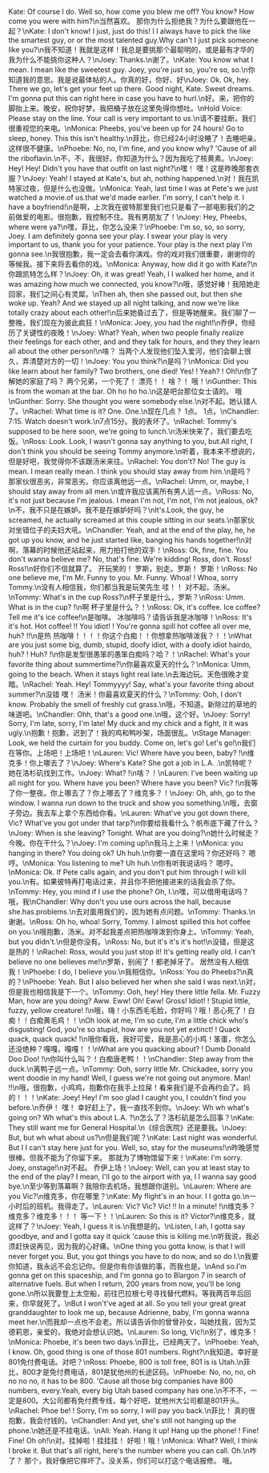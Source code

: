 Kate: Of course I do. Well so, how come you blew me off? You know? How come you were with him?\n当然喜欢。 那你为什么拒绝我？为什么要跟他在一起？\nKate: I don't know! I just, just do this! I I always have to pick the like the smartest guy, or or the most talented guy.Why can't I just pick someone like you?\n我不知道！我就是这样！我总是要挑那个最聪明的，或是最有才华的我为什么不能挑你这种人？\nJoey: Thanks.\n谢了。\nKate: You know what I mean. I mean like the sweetest guy. Joey, you're just so, you're so, so.\n你知道我的意思。我是说最体帖的人。你真的好，你好、好\nJoey: Ok. Ok, hey. There we go, let's get your feet up there. Good night, Kate. Sweet dreams. I'm gonna put this can right here in case you have to hurl.\n好。来，把你的脚抬上来。晚安，祝你好梦。我把桶子放在这里免得你想吐。\nHold Voice: Please stay on the line. Your call is very important to us.\n请不要挂断。我们很重视您的来电。\nMonica: Pheebs, you've been up for 24 hours! Go to sleep, honey. This this isn't healthy.\n菲比，你已经24小时没睡了！去睡吧亲。这样很不健康。\nPhoebe: No, no, I'm fine, and you know why? 'Cause of all the riboflavin.\n不，不，我很好。你知道为什么？因为我吃了核黄素。\nJoey: Hey! Hey! Didn't you have that outfit on last night?\n嘿！ 嘿！这是昨晚那套衣服？\nJoey: Yeah! I stayed at Kate's, but ah, nothing happened.\n对！我在凯特家过夜，但是什么也没做。\nMonica: Yeah, last time I was at Pete's we just watched a movie.of us.that we'd made earlier. I'm sorry, I can't help it. I have a boyfriend!\n是啊，上次我在彼特那里我们也只是看了一部电影我们的之前做爱的电影。很抱歉，我控制不住。我有男朋友了！\nJoey: Hey, Pheebs, where were ya?\n嘿，菲比，你怎么没来？\nPhoebe: I'm so, so, so sorry, Joey. I am definitely gonna see your play. I swear your play is very important to us, thank you for your patience. Your play is the next play I'm gonna see.\n我很抱歉，我一定会去看你演戏。你的戏对我们很重要，谢谢你的等候我。接下来将去看你的戏。\nMonica: Anyway, how did it go with Kate?\n你跟凯特怎么样？\nJoey: Oh, it was great! Yeah, I I walked her home, and it was amazing how much we connected, you know?\n哦，感觉好棒！我陪她走回家，我们之间心有灵犀。\nThen ah, then she passed out, but then she woke up. Yeah? And we stayed up all night talking, and now we're like totally crazy about each other!\n后来她昏过去了，但是等她醒来。我们聊了一整晚，我们现在为彼此疯狂！\nMonica: Joey, you had the night!\n乔伊，你经历了关键性的夜晚！\nJoey: What? Yeah, when two people finally realize their feelings for each other, and and they talk for hours, and they they learn all about the other person!\n啥？ 当两个人发现他们坠入爱河，他们会聊上很久，弄清楚对方的一切！\nJoey: You you think?\n是吗？\nMonica: Did you like learn about her family? Two brothers, one died! Yes! ! Yeah? ! Oh!\n你了解她的家庭了吗？ 两个兄弟，一个死了！ 漂亮！！ 啥？！ 哦！\nGunther: This is from the woman at the bar. Oh ho ho ho.\n这是吧台那位女士请的。 哦\nGunther: Sorry. She thought you were somebody else.\n对不起。她认错人了。\nRachel: What time is it? One. One.\n现在几点？ 1点。 1点。\nChandler: 7:15. Watch doesn't work.\n7点15分。我的表坏了。\nRachel: Tommy's supposed to be here soon, we're going to lunch.\n汤米快来了，我们要去吃饭。\nRoss: Look. Look, I wasn't gonna say anything to you, but.All right, I don't think you should be seeing Tommy anymore.\n听着，我本来不想说的，但是好吧，我觉得你不该跟汤米来往。\nRachel: You don't? No! The guy is mean. I mean really mean. I think you should stay away from him.\n是吗？ 那家伙很恶劣，非常恶劣。你应该离他远一点。\nRachel: Umm, or, maybe, I should stay away from all men.\n或许我应该离所有男人远一点。\nRoss: No, it's not just because I'm jealous. I mean I'm not, I'm not, I'm not jealous, ok?\n不，我不只是在嫉妒。我不是在嫉妒好吗？\nIt's.Look, the guy, he screamed, he actually screamed at this couple sitting in our seats.\n那家伙对坐错位子的夫妇大吼。\nChandler: Yeah, and at the end of the play, he, he got up you know, and he just started like, banging his hands together!\n对啊，落幕的时候他还站起来，用力拍打他的双手！\nRoss: Ok, fine, fine. You don't wanna believe me? No, that's fine. We're kidding! Ross, don't. Ross! Ross!\n好你们不信就算了。 开玩笑的！ 罗斯，别走。罗斯！ 罗斯！\nRoss: No one believe me, I'm Mr. Funny to you. Mr. Funny. Whoa! ! Whoa, sorry Tommy.\n没有人相信我，你们都当我是玩笑先生 哇！！ 对不起，汤米。\nTommy: What's in the cup Ross?\n杯子里是什么，罗斯？\nRoss: Umm. What is in the cup? !\n啊 杯子里是什么？！\nRoss: Ok, it's coffee. Ice coffee? Tell me it's ice coffee!\n是咖啡。 冰咖啡吗？请告诉我是冰咖啡！\nRoss: It's it's hot. Hot coffee! !! You idiot! ! You're gonna spill hot coffee all over me, huh? !!\n是热 热咖啡！！！！你这个白痴！！你想拿热咖啡泼我？！！\nWhat are you just some big, dumb, stupid, doofy idiot, with a doofy idiot hairdo, huh? ! Huh? !\n你是发型很愚笨的愚笨白痴吗？哈？！\nRachel: What's your favorite thing about summertime?\n你最喜欢夏天的什么？\nMonica: Umm, going to the beach. When it stays light real late.\n去海边玩。天色很晚才变暗。\nRachel: Yeah. Hey! Tommyyyy! Say, what's your favorite thing about summer?\n没错 嘿！ 汤米！你最喜欢夏天的什么？\nTommy: Ooh, I don't know. Probably the smell of freshly cut grass.\n哦，不知道。新除过的草地的味道吧。\nChandler: Ohh, that's a good one.\n哦，这个好。\nJoey: Sorry! Sorry, I'm late, sorry, I'm late! My duck and my chick and a fight, it it was ugly.\n抱歉！抱歉，迟到了！我的鸡和鸭吵架，场面很乱。\nStage Manager: Look, we held the curtain for you buddy. Come on, let's go! Let's go!\n我们在等你。上场吧！上场吧！\nLauren: Vic! Where have you been, baby? !\n维克多！你上哪去了？\nJoey: Where's Kate? She got a job in L.A. .\n凯特呢？ 她在洛杉矶找到工作。\nJoey: What? !\n啥？！\nLauren: I've been waiting up all night for you. Where have you been? Where have you been? Vic? !\n我等了你一整夜。你上哪去了？你上哪去了？维克多？！\nJoey: Oh, ahh, go to the window. I wanna run down to the truck and show you something.\n哦，去窗子旁边。我去车上拿个东西给你看。\nLauren: What've you got down there, Vic? What've you got under that tarp?\n你要给我看什么？帆布底下藏了什么？\nJoey: When is she leaving? Tonight. What are you doing?\n她什么时候走？ 今晚。你在干什么？\nJoey: I'm coming up!\n我马上上来！\nMonica: you hanging in there? You doing ok? Uh huh.\n你要一直在这里吗？你还好吗？ 嗯哼。\nMonica: You listening to me? Uh huh.\n你有听我说话吗？ 嗯哼。\nMonica: Ok. If Pete calls again, and you don't put him through I will kill you.\n有。如果彼特再打电话过来，并且你不把他接进来的话我会杀了你。\nTommy: Hey, you mind if I use the phone? Oh, I.\n嘿，可以借用电话吗？ 哦，我\nChandler: Why don't you use ours across the hall, because she.has.problems.\n去对面用我们的，因为她有点问题。\nTommy: Thanks.\n谢谢。\nRoss: Oh ho, whoa! Sorry, Tommy. I almost spilled this hot coffee on you.\n哦抱歉，汤米。对不起我差点把热咖啡泼到你身上。\nTommy: Yeah, but you didn't.\n但是你没有。\nRoss: No, but it's it's it's hot!\n没错，但是这是热的！\nRachel: Ross, would you just stop it! It's getting really old. I can't believe no one believes me!\n罗斯，别闹了！都老掉牙了。 居然没有人相信我！\nPhoebe: I do, I believe you.\n我相信你。\nRoss: You do Pheebs?\n真的？\nPhoebe: Yeah. But I also believed her when she said I was next.\n对，但是我也相信我是下一个。\nTommy: Ooh, hey! Hey there little fella. Mr. Fuzzy Man, how are you doing? Aww. Eww! Oh! Eww! Gross! Idiot! ! Stupid little, fuzzy, yellow creature! !\n哦，嗨！小东西毛毛脸，你好吗？哦！恶心死了！白痴！！白痴黄毛鸡！！\nOh look at me, I'm so cute, I'm a little chick who's disgusting! God, you're so stupid, how are you not yet extinct! ! Quack quack, quack quack! !\n哦你看我，我好可爱，我是恶心的小鸡！笨蛋，你怎么还没绝种？嘎嘎，嘎嘎！！\nWhat are you quacking about? ! Dumb Donald Doo Doo! !\n你叫什么叫？！白痴唐老鸭！！\nChandler: Step away from the duck.\n离鸭子远一点。\nTommy: Ooh, sorry little Mr. Chickadee, sorry you went doodie in my hand! Well, I guess we're not going out anymore. Man! !!\n哦，很抱歉，小鸡鸡，抱歉你在我手上拉屎！看来我们是不会再约会了。妈的！！！\nKate: Joey! Hey! I'm soo glad I caught you, I couldn't find you before.\n乔伊！ 嘿！ 幸好赶上了，我一直找不到你。\nJoey: Wh wh what's going on? Wh what's this about L.A. ?\n怎么了？洛杉矶是怎么回事？\nKate: They still want me for General Hospital.\n《综合医院》还是要我。\nJoey: But, but wh what about us?\n但是我们呢？\nKate: Last night was wonderful. But I I can't stay here just for you. Well, so, stay for the museums!\n昨晚感觉很棒。但我不能为了你留下来。 那就为了博物馆留下来！\nKate: I'm sorry. Joey, onstage!\n对不起。 乔伊上场！\nJoey: Well, can you at least stay to the end of the play? I mean, I'll go to the airport with ya, I I wanna say good bye.\n至少等到落幕啊？我陪你去机场，我想跟你道别。\nLauren: Where are you Vic?\n维克多，你在哪里？\nKate: My flight's in an hour. I I gotta go.\n一小时后的班机。我得走了。\nLauren: Vic? Vic? Vic! !! In a minute! !\n维克多？维克多？维克多！！！ 等一下！！\nLauren: So this is it? Victor?\n维克多，就这样了？\nJoey: Yeah, I guess it is.\n我想是的。\nListen, I ah, I gotta say goodbye, and and I gotta say it quick 'cause this is killing me.\n听我说，我必须赶快说再见，因为我的心好痛。\nOne thing you gotta know, is that I will never forget you. But, you got things you have to do now, and so do I.\n我要你知道，我永远不会忘记你。但是你有你该做的事，而我也是。\nAnd so.I'm gonna get on this spaceship, and I'm gonna go to Blargon 7 in search of alternative fuels. But when I return, 200 years from now, you'll be long gone.\n所以我要登上太空船，前往巴拉根七号寻找替代燃料。等我两百年后回来，你早就死了。\nBut I won't've aged at all. So you tell your great great granddaughter to look me up, because Adrienne, baby, I'm gonna wanna meet her.\n而我却一点也不会老。所以请告诉你的曾曾孙女，叫她找我，因为艾德莉恩，亲爱的，我绝对会想认识她。\nLauren: So long, Vic!\n别了，维克多！\nMonica: Phoebe, it's been two days.\n菲比，已经两天了。\nPhoebe: Yeah, I know. Oh, good thing is one of those 801 numbers. Right?\n我知道。幸好是801免付费电话。对吧？\nRoss: Phoebe, 800 is toll free, 801 is is Utah.\n菲比，800才是免付费电话，801是犹他州的长途区码。\nPhoebe: No, no, no, oh no no no, it has to be 800. 'Cause all those big companies have 800 numbers, every.Yeah, every big Utah based company has one.\n不不不，一定是800。大公司都有免付费专线，每个好吧，犹他州大公司都是801开头。\nRachel: Phoe be! ! Sorry, I'm so sorry, I will pay you back.\n菲比！ 真的很抱歉，我会付钱的。\nChandler: And yet, she's still not hanging up the phone.\n她还是不挂电话。\nAll: Yeah. Hang it up! Hang up the phone! ! Fine! Fine! Oh oh!\n对。挂掉啦！挂挂挂！ 好啦！哦！\nMonica: What? Well, I think I broke it. But that's all right, here's the number where you can call. Oh.\n咋了？ 那个，我好像把它摔坏了。没关系，你们可以打这个电话报修。 哦。
        